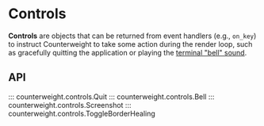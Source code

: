 # Controls

**Controls** are objects that can be returned from event handlers (e.g., `on_key`)
to instruct Counterweight to take some action during the render loop,
such as gracefully quitting the application or playing the
[terminal "bell" sound](https://en.wikipedia.org/wiki/Bell_character).

## API

::: counterweight.controls.Quit
::: counterweight.controls.Bell
::: counterweight.controls.Screenshot
::: counterweight.controls.ToggleBorderHealing
